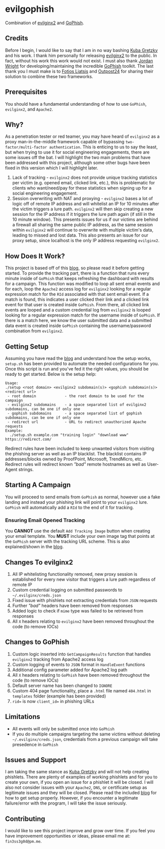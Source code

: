 # evilgophish

Combination of [evilginx2](https://github.com/kgretzky/evilginx2) and [GoPhish](https://github.com/gophish/gophish).

## Credits

Before I begin, I would like to say that I am in no way bashing [Kuba Gretzky](https://github.com/kgretzky) and his work. I thank him personally for releasing [evilginx2](https://github.com/kgretzky/evilginx2) to the public. In fact, without his work this work would not exist. I must also thank [Jordan Wright](https://github.com/jordan-wright) for developing/maintaining the incredible [GoPhish](https://github.com/gophish/gophish) toolkit. The last thank you I must make is to [Fotios Liatsis](https://twitter.com/_wizard32?lang=en) and [Outpost24](https://outpost24.com/) for sharing their solution to combine these two frameworks.

## Prerequisites

You should have a fundamental understanding of how to use `GoPhish`, `evilginx2`, and `Apache2`.

## Why?

As a penetration tester or red teamer, you may have heard of `evilginx2` as a proxy man-in-the-middle framework capable of bypassing `two-factor/multi-factor authentication`. This is enticing to us to say the least, but when trying to use it for social engineering engagements, there are some issues off the bat. I will highlight the two main problems that have been addressed with this project, although some other bugs have been fixed in this version which I will highlight later.

1. Lack of tracking - `evilginx2` does not provide unique tracking statistics per victim (e.g. opened email, clicked link, etc.), this is problematic for clients who want/need/pay for these statistics when signing up for a social engineering engagement.
2. Session overwriting with NAT and proxying - `evilginx2` bases a lot of logic off of remote IP address and will whitelist an IP for 10 minutes after the victim triggers a lure path. `evilginx2` will then skip creating a new session for the IP address if it triggers the lure path again (if still in the 10 minute window). This presents issues for us if our victims are behind a firewall all sharing the same public IP address, as the same session within `evilginx2` will continue to overwrite with multiple victim's data, leading to missed and lost data. This also presents an issue for our proxy setup, since localhost is the only IP address requesting `evilginx2`.

## How Does It Work?

This project is based off of this [blog](https://outpost24.com/blog/Better-proxy-than-story), so please read it before getting started. To provide the tracking part, there is a function that runs every minute inside of `GoPhish` that keeps refreshing the dashboard with results for a campaign. This function was modified to loop all sent email events and for each, loop the `Apache2` access log for `evilginx2` looking for a regular expression match for the `RId` associated with that sent email event. If a match is found, this indicates a user clicked their link and a clicked link event for that user is created inside `GoPhish`. From there, all clicked link events are looped and a custom credential log from `evilginx2` is looped looking for a regular expression match for the username inside of `GoPhish`. If there is a match here, we know the user submitted data and a submitted data event is created inside `GoPhish` containing the username/password combination from `evilginx2`.

## Getting Setup

Assuming you have read the [blog](https://outpost24.com/blog/Better-proxy-than-story) and understand how the setup works, `setup.sh` has been provided to automate the needed configurations for you. Once this script is run and you've fed it the right values, you should be ready to get started. Below is the setup help:

```
Usage:
./setup <root domain> <evilginx2 subdomain(s)> <gophish subdomain(s)> <redirect url>
 - root domain             - the root domain to be used for the campaign
 - evilginx2 subdomains    - a space separated list of evilginx2 subdomains, can be one if only one
 - gophish subdomains      - a space separated list of gophish subdomains, can be one if only one
 - redirect url            - URL to redirect unauthorized Apache requests
Example:
  ./setup.sh example.com "training login" "download www" https://redirect.com/
```

Redirect rules have been included to keep unwanted visitors from visiting the phishing server as well as an IP blacklist. The blacklist contains IP addresses/blocks owned by ProofPoint, Microsoft, TrendMicro, etc. Redirect rules will redirect known *"bad"* remote hostnames as well as User-Agent strings.

## Starting A Campaign

You will proceed to send emails from `GoPhish` as normal, however use a fake landing and instead your phishing link will point to your `evilginx2` lure. `GoPhish` will automatically add a `RId` to the end of it for tracking.

### Ensuring Email Opened Tracking

You **CANNOT** use the default `Add Tracking Image` button when creating your email template. You **MUST** include your own image tag that points at the `GoPhish` server with the tracking URL scheme. This is also explained/shown in the [blog](https://outpost24.com/blog/Better-proxy-than-story).

## Changes To evilginx2

1. All IP whitelisting functionality removed, new proxy session is established for every new visitor that triggers a lure path regardless of remote IP
2. Custom credential logging on submitted passwords to `~/.evilginx/creds.json`
3. Fixed issue with phishlets not extracting credentials from `JSON` requests
4. Further *"bad"* headers have been removed from responses
5. Added logic to check if `mime` type was failed to be retrieved from responses
6. All `X` headers relating to `evilginx2` have been removed throughout the code (to remove IOCs)

## Changes to GoPhish

1. Custom logic inserted into `GetCampaignResults` function that handles `evilginx2` tracking from Apache2 access log
2. Custom logging of events to `JSON` format in `HandleEvent` functions
3. Additional config parameter added for Apache2 log path
4. All `X` headers relating to `GoPhish` have been removed throughout the code (to remove IOCs)
5. Default server name has been changed to `IGNORE`
6. Custom 404 page functionality, place a `.html` file named `404.html` in `templates` folder (example has been provided)
7. `rid=` is now `client_id=` in phishing URLs

## Limitations 

- All events will only be submitted once into `GoPhish`
- If you do multiple campaigns targeting the same victims without deleting `~/.evilginx/creds.json`, credentials from a previous campaign will take presedence in `GoPhish`

## Issues and Support

I am taking the same stance as [Kuba Gretzky](https://github.com/kgretzky) and will not help creating phishlets. There are plenty of examples of working phishlets and for you to create your own, if you open an issue for a phishlet it will be closed. I will also not consider issues with your `Apache2`, `DNS`, or certificate setup as legitimate issues and they will be closed. Please read the included [blog](https://outpost24.com/blog/Better-proxy-than-story) for how to get setup properly. However, if you encounter a legitimate failure/error with the program, I will take the issue seriously.

## Contributing

I would like to see this project improve and grow over time. If you feel you have improvement opportunities or ideas, please email me at: `fin3ss3g0d@pm.me`.